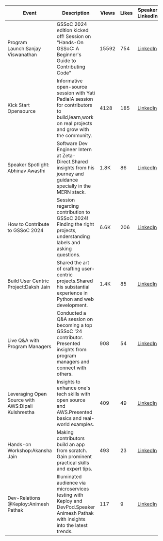
<br>

| Event                                         | Description                                                                                                                                            | Views  | Likes | Speaker LinkedIn                                      | YouTube                            |
|-----------------------------------------------------|--------------------------------------------------------------------------------------------------------------------------------------------------------|--------|-------|------------------------------------------------------|------------------------------------|
| Program Launch:Sanjay Viswanathan                | GSSoC 2024 edition kicked off! Session on "Hands-On GSSoC: A Beginner's Guide to Contributing Code"                           | 15592   | 754   | [LinkedIn](https://www.linkedin.com/in/sanjay-k-v/)  | ![YouTube](https://img.youtube.com/vi/K55HMy7alag/0.jpg) [Watch](https://www.youtube.com/watch?v=K55HMy7alag)  |
| Kick Start Opensource                          | Informative open-source session with Yati Padia!A session for contributors to build,learn,work on real projects and grow with the community.                                                             | 4128   | 185   | [LinkedIn](https://www.linkedin.com/in/yati-padia/)  | ![YouTube](https://img.youtube.com/vi/A7PchMiBeN4/0.jpg) [Watch](https://www.youtube.com/live/A7PchMiBeN4?si=EXJh3N80y3q1Zqfr)  |
| Speaker Spotlight: Abhinav Awasthi                  |Software Dev Engineer Intern at Zeta-Direct.Shared insights from his journey and guidance specially in the MERN stack.                                | 1.8K   | 86    | [LinkedIn](https://www.linkedin.com/in/abhinavawasthi01/) | ![YouTube](https://img.youtube.com/vi/tMo1cgssjPQ/0.jpg) [Watch](https://www.youtube.com/live/tMo1cgssjPQ?si=iBYW_5tcPuZG3PDS)  |
| How to Contribute to GSSoC 2024                     | Session regarding contribution to GSSoC 2024! Finding the right projects, understanding labels and asking questions.                                                                | 6.6K   | 206   | [LinkedIn](https://www.linkedin.com/in/sanjay-k-v/)  | ![YouTube](https://img.youtube.com/vi/Y9PYaPZgikg/0.jpg) [Watch](https://youtu.be/Y9PYaPZgikg?si=kLtoz4cVadJWkJ4l)  |
| Build User Centric Project:Daksh Jain | Shared the art of crafting user-centric projects.Shared his substantial experience in Python and web development.                               | 1.4K   | 85    | [LinkedIn](https://www.linkedin.com/in/daksh777/)    | ![YouTube](https://img.youtube.com/vi/wtwVsHCsQSU/0.jpg) [Watch](https://www.youtube.com/live/wtwVsHCsQSU?si=tRLn7OFHi5346NhX)  |
| Live Q&A with Program Managers                      |Conducted a Q&A session on becoming a top GSSoC '24 contributor. Presented insights from program managers and connect with others.                                | 908    | 54    | [LinkedIn](https://www.linkedin.com/in/sanjay-k-v/)  | ![YouTube](https://img.youtube.com/vi/d2JLd2mhSfk/0.jpg) [Watch](https://www.youtube.com/watch?v=d2JLd2mhSfk)  |
| Leveraging Open Source with AWS:Dipali Kulshrestha |Insights to enhance one's tech skills with open source and AWS.Presented basics and real-world examples.                                | 409    | 49    | [LinkedIn](https://www.linkedin.com/in/dipalik/)     | ![YouTube](https://img.youtube.com/vi/7ANB2t_RQPg/0.jpg) [Watch](https://www.youtube.com/live/7ANB2t_RQPg?si=NKWU0u5tbSSR8S0T)  |
| Hands-on Workshop:Akansha Jain                 |Making contributors build an app from scratch. Gain prominent practical skills and expert tips.                                                                         | 493    | 23    | [LinkedIn](https://www.linkedin.com/in/akansha-jain-2001/) | ![YouTube](https://img.youtube.com/vi/JJxPXCCRpck/0.jpg) [Watch](https://www.youtube.com/live/JJxPXCCRpck?si=B_ETHMIZE-h4J9ke)  |
| Dev-Relations @Keploy:Animesh Pathak      |Illuminated audience via microservices testing with Keploy and DevPod.Speaker Animesh Pathak with insights into the latest trends.                                     | 117    | 9     | [LinkedIn](https://www.linkedin.com/in/sonichigo/)   | ![YouTube](https://img.youtube.com/vi/1DP6WDTsL8s/0.jpg) [Watch](https://www.youtube.com/live/1DP6WDTsL8s?si=1xLyFjzJE8JJKn4x)  |
